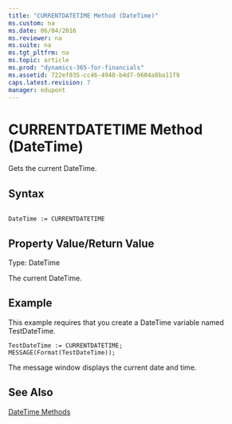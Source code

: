 ```yaml
---
title: "CURRENTDATETIME Method (DateTime)"
ms.custom: na
ms.date: 06/04/2016
ms.reviewer: na
ms.suite: na
ms.tgt_pltfrm: na
ms.topic: article
ms.prod: "dynamics-365-for-financials"
ms.assetid: 722ef035-cc46-4948-b4d7-0604a8ba11f9
caps.latest.revision: 7
manager: edupont
---
```

# CURRENTDATETIME Method (DateTime)
Gets the current DateTime.  
  
## Syntax  
  
```  
  
DateTime := CURRENTDATETIME  
```  
  
## Property Value/Return Value  
 Type: DateTime  
  
 The current DateTime.  
  
## Example  
 This example requires that you create a DateTime variable named TestDateTime.  
  
```  
TestDateTime := CURRENTDATETIME;  
MESSAGE(Format(TestDateTime));  
```  
  
 The message window displays the current date and time.  
  
## See Also  
 [DateTime Methods](devenv-DateTime-Methods.md)